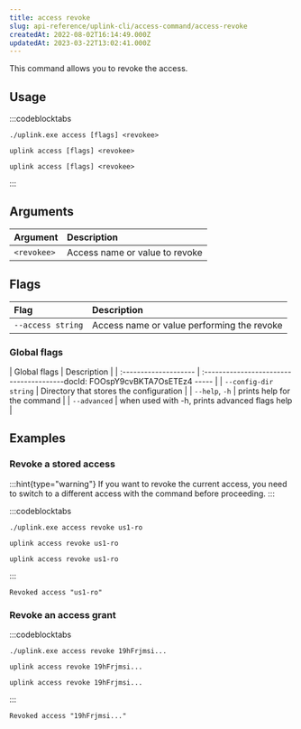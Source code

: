 ```yaml
---
title: access revoke
slug: api-reference/uplink-cli/access-command/access-revoke
createdAt: 2022-08-02T16:14:49.000Z
updatedAt: 2023-03-22T13:02:41.000Z
---
```


This command allows you to revoke the access.

## Usage

:::codeblocktabs
```windows
./uplink.exe access [flags] <revokee>
```

```linux
uplink access [flags] <revokee>
```

```macos
uplink access [flags] <revokee>
```
:::

## Arguments

| Argument    | Description                    |
| :---------- | :----------------------------- |
| `<revokee>` | Access name or value to revoke |

## Flags

| Flag              | Description                                |
| :---------------- | :----------------------------------------- |
| `--access string` | Access name or value performing the revoke |

### Global flags

| Global flags          | Description                                   |
| :-------------------- | :---------------------------------------docId: FOOspY9cvBKTA7OsETEz4
----- |
| `--config-dir string` | Directory that stores the configuration       |
| `--help`, `-h`        | prints help for the command                   |
| `--advanced`          | when used with -h, prints advanced flags help |

## Examples

### Revoke a stored access

:::hint{type="warning"}
If you want to revoke the current access, you need to switch to a different access with the [](docId\:d-btqElDJY9m26QIKJYP-) command before proceeding.
:::

:::codeblocktabs
```windows
./uplink.exe access revoke us1-ro
```

```linux
uplink access revoke us1-ro
```

```macos
uplink access revoke us1-ro
```
:::

```Text
Revoked access "us1-ro"
```

### Revoke an access grant

:::codeblocktabs
```windows
./uplink.exe access revoke 19hFrjmsi...
```

```linux
uplink access revoke 19hFrjmsi...
```

```macos
uplink access revoke 19hFrjmsi...
```
:::

```Text
Revoked access "19hFrjmsi..."
```

